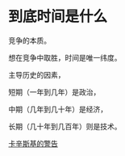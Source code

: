 ﻿# 到底时间是什么

竞争的本质。

想在竞争中取胜，时间是唯一纬度。

主导历史的因素，

短期（一年到几年）是政治，

中期（几年到几十年）是经济，

长期（几十年到几百年）则是技术。

[卡辛斯基的警告](http://www.ruanyifeng.com/blog/2017/09/unabomber.html)